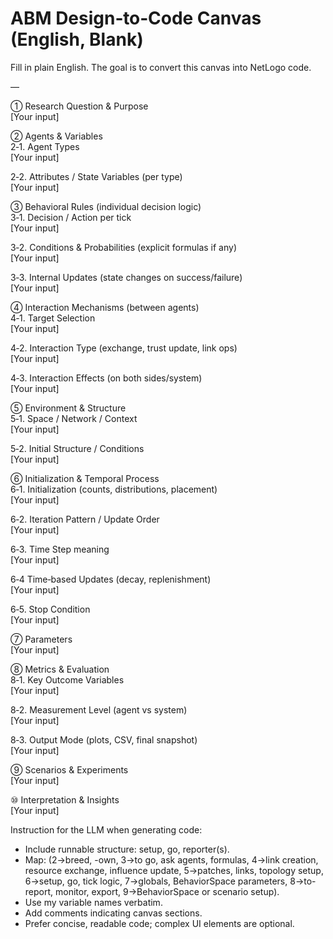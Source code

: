 # ABM Design‑to‑Code Canvas (English, Blank)

Fill in plain English. The goal is to convert this canvas into NetLogo code.

—

① Research Question & Purpose  
[Your input]

② Agents & Variables  
2‑1. Agent Types  
[Your input]

2‑2. Attributes / State Variables (per type)  
[Your input]

③ Behavioral Rules (individual decision logic)  
3‑1. Decision / Action per tick  
[Your input] 

3‑2. Conditions & Probabilities (explicit formulas if any)  
[Your input]

3‑3. Internal Updates (state changes on success/failure)  
[Your input]

④ Interaction Mechanisms (between agents)  
4‑1. Target Selection  
[Your input]

4‑2. Interaction Type (exchange, trust update, link ops)  
[Your input]

4‑3. Interaction Effects (on both sides/system)  
[Your input]

⑤ Environment & Structure  
5‑1. Space / Network / Context  
[Your input]

5‑2. Initial Structure / Conditions  
[Your input]  
 
⑥ Initialization & Temporal Process  
6‑1. Initialization (counts, distributions, placement)  
[Your input]

6‑2. Iteration Pattern / Update Order  
[Your input]

6‑3. Time Step meaning  
[Your input]

6‑4 Time‑based Updates (decay, replenishment)  
[Your input]

6‑5. Stop Condition  
[Your input]

⑦ Parameters  
[Your input]

⑧ Metrics & Evaluation  
8‑1. Key Outcome Variables  
[Your input]

8‑2. Measurement Level (agent vs system)  
[Your input]

8‑3. Output Mode (plots, CSV, final snapshot)  
[Your input]

⑨ Scenarios & Experiments  
[Your input]

⑩ Interpretation & Insights  
[Your input]

Instruction for the LLM when generating code:  
- Include runnable structure: setup, go, reporter(s).  
- Map: (2→breed, -own, 3→to go, ask agents, formulas, 4→link creation, resource exchange, influence update, 5→patches, links, topology setup, 6→setup, go, tick logic, 7→globals, BehaviorSpace parameters, 8→to-report, monitor, export, 9→BehaviorSpace or scenario setup).  
- Use my variable names verbatim.  
- Add comments indicating canvas sections.  
- Prefer concise, readable code; complex UI elements are optional.
